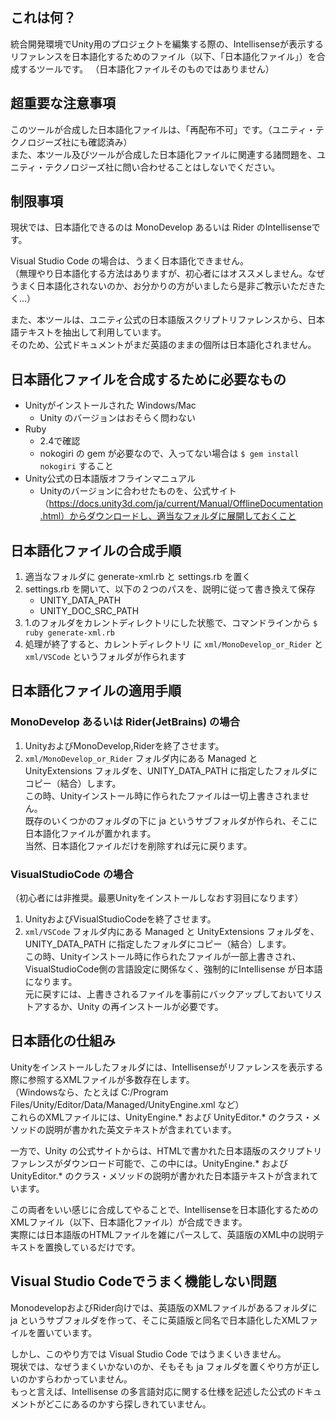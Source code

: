 ## これは何？

統合開発環境でUnity用のプロジェクトを編集する際の、Intellisenseが表示するリファレンスを日本語化するためのファイル（以下、「日本語化ファイル」）を合成するツールです。
（日本語化ファイルそのものではありません）

## 超重要な注意事項

このツールが合成した日本語化ファイルは、「再配布不可」です。（ユニティ・テクノロジーズ社にも確認済み）  
また、本ツール及びツールが合成した日本語化ファイルに関連する諸問題を、ユニティ・テクノロジーズ社に問い合わせることはしないでください。


## 制限事項

現状では、日本語化できるのは MonoDevelop あるいは Rider のIntellisenseです。

Visual Studio Code の場合は、うまく日本語化できません。  
（無理やり日本語化する方法はありますが、初心者にはオススメしません。なぜうまく日本語化されないのか、お分かりの方がいましたら是非ご教示いただきたく…）

また、本ツールは、ユニティ公式の日本語版スクリプトリファレンスから、日本語テキストを抽出して利用しています。  
そのため、公式ドキュメントがまだ英語のままの個所は日本語化されません。


## 日本語化ファイルを合成するために必要なもの

- Unityがインストールされた Windows/Mac
  - Unity のバージョンはおそらく問わない
- Ruby
  - 2.4で確認
  - nokogiri の gem が必要なので、入ってない場合は `$ gem install nokogiri` すること
- Unity公式の日本語版オフラインマニュアル
  - Unityのバージョンに合わせたものを、公式サイト（https://docs.unity3d.com/ja/current/Manual/OfflineDocumentation.html）からダウンロードし、適当なフォルダに展開しておくこと


## 日本語化ファイルの合成手順

1. 適当なフォルダに generate-xml.rb と settings.rb を置く
2. settings.rb を開いて、以下の２つのパスを、説明に従って書き換えて保存
   - UNITY_DATA_PATH
   - UNITY_DOC_SRC_PATH  
3. 1.のフォルダをカレントディレクトリにした状態で、コマンドラインから
   `$ ruby generate-xml.rb`
4. 処理が終了すると、カレントディレクトリ に `xml/MonoDevelop_or_Rider` と `xml/VSCode` というフォルダが作られます


## 日本語化ファイルの適用手順

### MonoDevelop あるいは Rider(JetBrains) の場合

1. UnityおよびMonoDevelop,Riderを終了させます。
2. `xml/MonoDevelop_or_Rider` フォルダ内にある Managed と UnityExtensions フォルダを、UNITY_DATA_PATH に指定したフォルダにコピー（結合）します。  
この時、Unityインストール時に作られたファイルは一切上書きされません。  
既存のいくつかのフォルダの下に ja というサブフォルダが作られ、そこに日本語化ファイルが置かれます。  
当然、日本語化ファイルだけを削除すれば元に戻ります。


### VisualStudioCode の場合

（初心者には非推奨。最悪Unityをインストールしなおす羽目になります）

1. UnityおよびVisualStudioCodeを終了させます。
2. `xml/VSCode` フォルダ内にある Managed と UnityExtensions フォルダを、UNITY_DATA_PATH に指定したフォルダにコピー（結合）します。  
この時、Unityインストール時に作られたファイルが一部上書きされ、VisualStudioCode側の言語設定に関係なく、強制的にIntellisense が日本語になります。  
元に戻すには、上書きされるファイルを事前にバックアップしておいてリストアするか、Unity の再インストールが必要です。


## 日本語化の仕組み

Unityをインストールしたフォルダには、Intellisenseがリファレンスを表示する際に参照するXMLファイルが多数存在します。  
（Windowsなら、たとえば C:/Program Files/Unity/Editor/Data/Managed/UnityEngine.xml など）  
これらのXMLファイルには、UnityEngine.* および UnityEditor.* のクラス・メソッドの説明が書かれた英文テキストが含まれています。  

一方で、Unity の公式サイトからは、HTMLで書かれた日本語版のスクリプトリファレンスがダウンロード可能で、この中には。UnityEngine.* および UnityEditor.* のクラス・メソッドの説明が書かれた日本語テキストが含まれています。

この両者をいい感じに合成してやることで、Intellisenseを日本語化するためのXMLファイル（以下、日本語化ファイル）が合成できます。  
実際には日本語版のHTMLファイルを雑にパースして、英語版のXML中の説明テキストを置換しているだけです。


## Visual Studio Codeでうまく機能しない問題

MonodevelopおよびRider向けでは、英語版のXMLファイルがあるフォルダに ja というサブフォルダを作って、そこに英語版と同名で日本語化したXMLファイルを置いています。

しかし、このやり方では Visual Studio Code ではうまくいきません。  
現状では、なぜうまくいかないのか、そもそも ja フォルダを置くやり方が正しいのかすらわかっていません。  
もっと言えば、Intellisense の多言語対応に関する仕様を記述した公式のドキュメントがどこにあるのかすら探しきれていません。  
